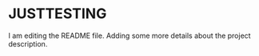 # JUSTTESTING
I am editing the README file. Adding some more details about the project description.
